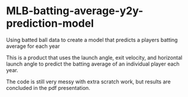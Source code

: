 # MLB-batting-average-y2y-prediction-model
Using batted ball data to create a model that predicts a players batting average for each year 

This is a product that uses the launch angle, exit velocity, and horizontal launch angle to predict the batting average of an individual player each year. 

The code is still very messy with extra scratch work, but results are concluded in the pdf presentation. 
